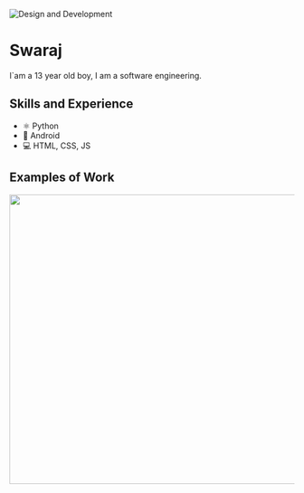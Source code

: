 
![Design and Development](https://st4.depositphotos.com/1001941/22640/v/450/depositphotos_226406714-stock-illustration-analyst-working-laptop-different-programing.jpg)


# Swaraj
I`am a 13 year old boy, I am a software engineering.

## Skills and Experience
* ⚛ Python
* 📱 Android
* 💻 HTML, CSS, JS

## Examples of Work
<img src="https://github.com/adriantwarog/adriantwarog/blob/master/covid19.gif" width="512" >

